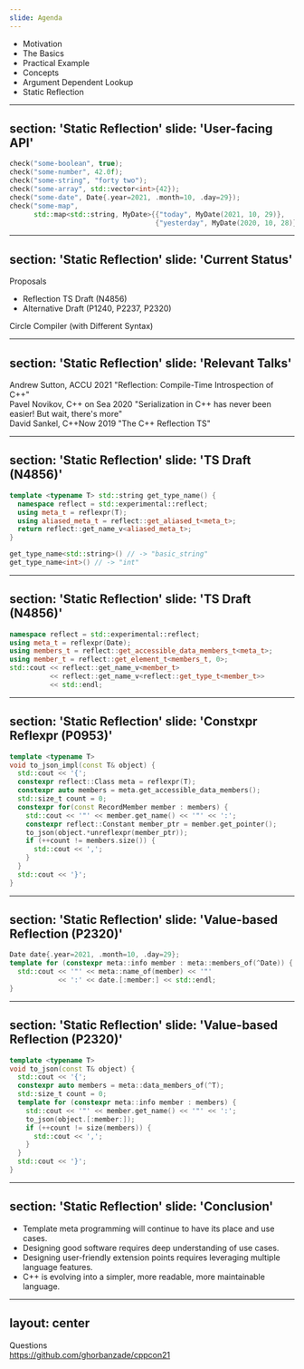 ```yaml
---
slide: Agenda
---
```


- Motivation
- The Basics
- Practical Example
- Concepts
- Argument Dependent Lookup
- <span class="wsl-highlight">Static Reflection</span>

---
section: 'Static Reflection'
slide: 'User-facing API'
---

```cpp
check("some-boolean", true);
check("some-number", 42.0f);
check("some-string", "forty two");
check("some-array", std::vector<int>{42});
check("some-date", Date{.year=2021, .month=10, .day=29});
check("some-map",
      std::map<std::string, MyDate>{{"today", MyDate(2021, 10, 29)},
                                    {"yesterday", MyDate(2020, 10, 28)}});
```

---
section: 'Static Reflection'
slide: 'Current Status'
---

Proposals

- Reflection TS Draft (N4856)
- Alternative Draft (P1240, P2237, P2320)

Circle Compiler (with Different Syntax)

---
section: 'Static Reflection'
slide: 'Relevant Talks'
---

<div class="space-y-8">
<div>
  <span class="block text-xl font-600">Andrew Sutton, ACCU 2021</span>
  <span class="block">"Reflection: Compile-Time Introspection of C++"</span>
</div>
<div>
  <span class="block text-xl font-600">Pavel Novikov, C++ on Sea 2020</span>
  <span class="block">"Serialization in C++ has never been easier! But wait, there's more"</span>
</div>
<div>
  <span class="block text-xl font-600">David Sankel, C++Now 2019</span>
  <span class="block">"The C++ Reflection TS"</span>
</div>
</div>

---
section: 'Static Reflection'
slide: 'TS Draft (N4856)'
---

```cpp
template <typename T> std::string get_type_name() {
  namespace reflect = std::experimental::reflect;
  using meta_t = reflexpr(T);
  using aliased_meta_t = reflect::get_aliased_t<meta_t>;
  return reflect::get_name_v<aliased_meta_t>;
}
```

```cpp
get_type_name<std::string>() // -> "basic_string"
get_type_name<int>() // -> "int"
```

<!--
ISO/IEC 23619:2021(E):

> The reflexpr-specifier evaluates to an unnamed type that allows inspection
> of some properties of its operand through type traits or type transformations
-->

---
section: 'Static Reflection'
slide: 'TS Draft (N4856)'
---

```cpp
namespace reflect = std::experimental::reflect;
using meta_t = reflexpr(Date);
using members_t = reflect::get_accessible_data_members_t<meta_t>;
using member_t = reflect::get_element_t<members_t, 0>;
std::cout << reflect::get_name_v<member_t>
          << reflect::get_name_v<reflect::get_type_t<member_t>>
          << std::endl;
```

---
section: 'Static Reflection'
slide: 'Constxpr Reflexpr (P0953)'
---

```cpp
template <typename T>
void to_json_impl(const T& object) {
  std::cout << '{';
  constexpr reflect::Class meta = reflexpr(T);
  constexpr auto members = meta.get_accessible_data_members();
  std::size_t count = 0;
  constexpr for(const RecordMember member : members) {
    std::cout << '"' << member.get_name() << '"' << ':';
    constexpr reflect::Constant member_ptr = member.get_pointer();
    to_json(object.*unreflexpr(member_ptr));
    if (++count != members.size()) {
      std::cout << ',';
    }
  }
  std::cout << '}';
}
```

---
section: 'Static Reflection'
slide: 'Value-based Reflection (P2320)'
---

```cpp
Date date{.year=2021, .month=10, .day=29};
template for (constexpr meta::info member : meta::members_of(^Date)) {
  std::cout << '"' << meta::name_of(member) << '"'
            << ':' << date.[:member:] << std::endl;
}
```

---
section: 'Static Reflection'
slide: 'Value-based Reflection (P2320)'
---

```cpp
template <typename T>
void to_json(const T& object) {
  std::cout << '{';
  constexpr auto members = meta::data_members_of(^T);
  std::size_t count = 0;
  template for (constexpr meta::info member : members) {
    std::cout << '"' << member.get_name() << '"' << ':';
    to_json(object.[:member:]);
    if (++count != size(members)) {
      std::cout << ',';
    }
  }
  std::cout << '}';
}
```

---
section: 'Static Reflection'
slide: 'Conclusion'
---

- Template meta programming will continue to have its place and use cases.
- Designing good software requires deep understanding of use cases.
- Designing user-friendly extension points requires leveraging multiple language features.
- C++ is evolving into a simpler, more readable, more maintainable language.

---
layout: center
---

<div class="text-center space-y-8">
<div class="text-4xl font-600">Questions</div>
<a href="https://github.com/ghorbanzade/cppcon21" target="_blank" class="font-mono text-lg block">https://github.com/ghorbanzade/cppcon21</a>
</div>
